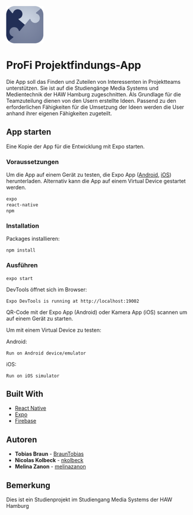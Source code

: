 <img src="https://github.com/BraunTobias/ProFi/blob/neueVersion/assets/App%20Icon%20Alternative.png" width="100" height="100">

# ProFi Projektfindungs-App

Die App soll das Finden und Zuteilen von Interessenten in Projektteams unterstützen. Sie ist auf die Studiengänge Media Systems und Medientechnik der HAW Hamburg zugeschnitten. Als Grundlage für die Teamzuteilung dienen von den Usern erstellte Ideen. Passend zu den erforderlichen Fähigkeiten für die Umsetzung der Ideen werden die User anhand ihrer eigenen Fähigkeiten zugeteilt.

## App starten

Eine Kopie der App für die Entwicklung mit Expo starten. 

### Voraussetzungen

Um die App auf einem Gerät zu testen, die Expo App ([Android](https://play.google.com/store/apps/details?id=host.exp.exponent&hl=de&gl=US), [iOS](https://apps.apple.com/de/app/expo-client/id982107779)) herunterladen.
Alternativ kann die App auf einem Virtual Device gestartet werden.  

```
expo
react-native
npm
```

### Installation

Packages installieren:

```
npm install
```

### Ausführen

```
expo start
```
DevTools öffnet sich im Browser:
```
Expo DevTools is running at http://localhost:19002
``` 

QR-Code mit der Expo App (Android) oder Kamera App (iOS) scannen um auf einem Gerät zu starten.


Um mit einem Virtual Device zu testen:

Android:

```
Run on Android device/emulator
```

iOS:

```
Run on iOS simulator
```


## Built With

* [React Native](https://reactnative.dev/) 
* [Expo](https://docs.expo.io/)
* [Firebase](https://firebase.google.com/)


## Autoren

* **Tobias Braun** - [BraunTobias](https://github.com/BraunTobias)
* **Nicolas Kolbeck** - [nkolbeck](https://github.com/nkolbeck)
* **Melina Zanon** - [melinazanon](https://github.com/melinazanon)


## Bemerkung

Dies ist ein Studienprojekt im Studiengang Media Systems der HAW Hamburg
